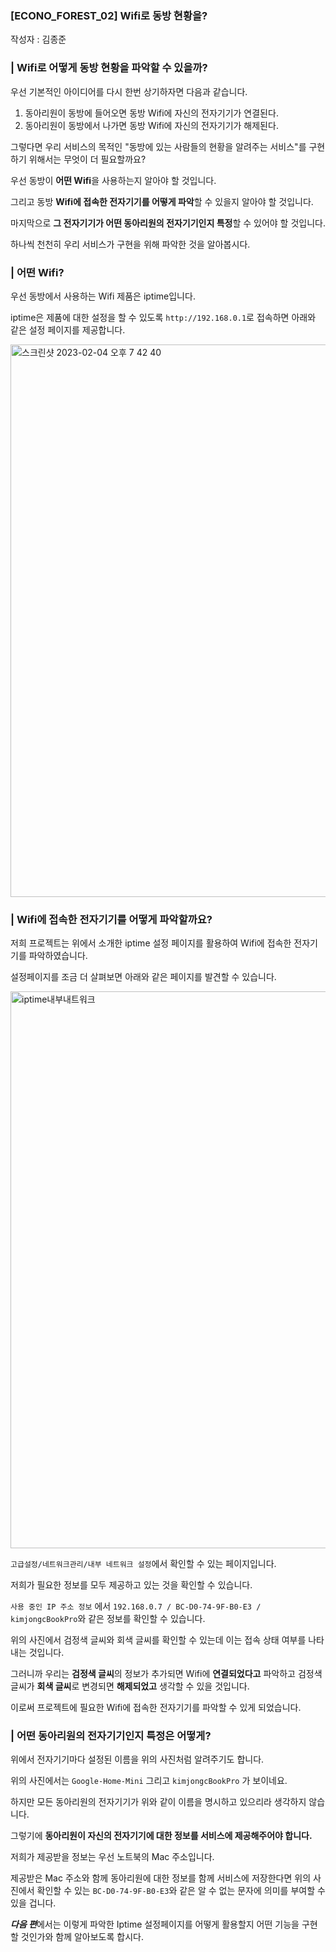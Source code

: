 ### [ECONO_FOREST_02] Wifi로 동방 현황을?

작성자 : 김종준



### | Wifi로 어떻게 동방 현황을 파악할 수 있을까?

우선 기본적인 아이디어를 다시 한번 상기하자면 다음과 같습니다.

1. 동아리원이 동방에 들어오면 동방 Wifi에 자신의 전자기기가 연결된다.
2. 동아리원이 동방에서 나가면 동방 Wifi에 자신의 전자기기가 해제된다.



그렇다면 우리 서비스의 목적인 "동방에 있는 사람들의 현황을 알려주는 서비스"를 구현하기 위해서는 무엇이 더 필요할까요?

우선 동방이 **어떤 Wifi**을 사용하는지 알아야 할 것입니다.

그리고 동방 **Wifi에 접속한 전자기기를 어떻게 파악**할 수 있을지 알아야 할 것입니다.

마지막으로 **그 전자기기가 어떤 동아리원의 전자기기인지 특정**할 수 있어야 할 것입니다.

하나씩 천천히 우리 서비스가 구현을 위해 파악한 것을 알아봅시다.



### | 어떤 Wifi?

우선 동방에서 사용하는 Wifi 제품은 iptime입니다.

iptime은 제품에 대한 설정을 할 수 있도록 `http://192.168.0.1`로 접속하면 아래와 같은 설정 페이지를 제공합니다.

<img width="884" alt="스크린샷 2023-02-04 오후 7 42 40" src="https://user-images.githubusercontent.com/102807742/216762745-8478707a-a7aa-4da6-a731-6f9e7246ff1f.png">



### | Wifi에 접속한 전자기기를 어떻게 파악할까요?

저희 프로젝트는 위에서 소개한 iptime 설정 페이지를 활용하여 Wifi에 접속한 전자기기를 파악하였습니다.

설정페이지를 조금 더 살펴보면 아래와 같은 페이지를 발견할 수 있습니다.

<img width="891" alt="iptime내부내트워크" src="https://user-images.githubusercontent.com/102807742/213416863-c2d489d3-c23f-4eff-9d6b-189737c6666f.png">

`고급설정/네트워크관리/내부 네트워크 설정`에서 확인할 수 있는 페이지입니다.

저희가 필요한 정보를 모두 제공하고 있는 것을 확인할 수 있습니다.

`사용 중인 IP 주소 정보` 에서 `192.168.0.7 / BC-D0-74-9F-B0-E3 / kimjongcBookPro`와 같은 정보를 확인할 수 있습니다.

위의 사진에서 검정색 글씨와 회색 글씨를 확인할 수 있는데 이는 접속 상태 여부를 나타내는 것입니다.

그러니까 우리는 **검정색 글씨**의 정보가 추가되면 Wifi에 **연결되었다고** 파악하고 검정색 글씨가 **회색 글씨**로 변경되면 **해제되었고** 생각할 수 있을 것입니다.

이로써 프로젝트에 필요한 Wifi에 접속한 전자기기를 파악할 수 있게 되었습니다.



### | 어떤 동아리원의 전자기기인지 특정은 어떻게?

위에서 전자기기마다 설정된 이름을 위의 사진처럼 알려주기도 합니다.

위의 사진에서는 `Google-Home-Mini` 그리고 `kimjongcBookPro` 가 보이네요.

하지만 모든 동아리원의 전자기기가 위와 같이 이름을 명시하고 있으리라 생각하지 않습니다.

그렇기에 **동아리원이 자신의 전자기기에 대한 정보를 서비스에 제공해주어야 합니다.**

저희가 제공받을 정보는 우선 노트북의 Mac 주소입니다.

제공받은 Mac 주소와 함께 동아리원에 대한 정보를 함께 서비스에 저장한다면 위의 사진에서 확인할 수 있는 `BC-D0-74-9F-B0-E3`와 같은 알 수 없는 문자에 의미를 부여할 수 있을 겁니다.



***다음 편***에서는 이렇게 파악한 Iptime 설정페이지를 어떻게 활용할지 어떤 기능을 구현할 것인가와 함께 알아보도록 합시다.
